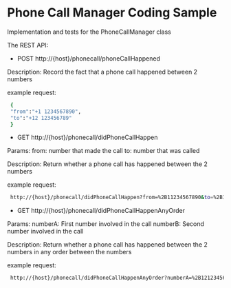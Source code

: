 # Phone Call Manager Coding Sample

Implementation and tests for the PhoneCallManager class

The REST API:

- POST http://{host}/phonecall/phoneCallHappened

Description: Record the fact that a phone call happened between 2 numbers

example request:

```sh
 {
 "from":"+1 1234567890",
 "to":"+12 123456789"
 }
```

- GET http://{host}/phonecall/didPhoneCallHappen

Params:
    from: number that made the call
    to: number that was called

Description: Return whether a phone call has happened between the 2 numbers


example request:

```sh
 http://{host}/phonecall/didPhoneCallHappen?from=%2B11234567890&to=%2B12123456789
```

- GET http://{host}/phonecall/didPhoneCallHappenAnyOrder

Params:
    numberA: First number involved in the call
    numberB: Second number involved in the call

Description: Return whether a phone call has happened between the 2 numbers in any order between the numbers


example request:

```sh
 http://{host}/phonecall/didPhoneCallHappenAnyOrder?numberA=%2B12123456789&numberB=%2B11234567890
```
